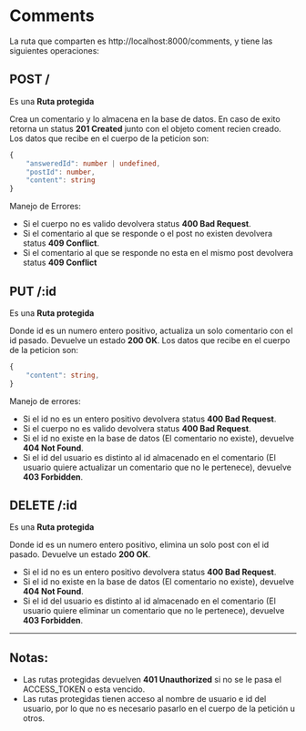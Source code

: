 # Comments

La ruta que comparten es http://localhost:8000/comments, y tiene las siguientes operaciones:

## POST /
Es una **Ruta protegida**

Crea un comentario y lo almacena en la base de datos. En caso de exito retorna un status **201 Created** junto con el objeto coment recien creado. Los datos que recibe en el cuerpo de la peticion son:
```ts
{
    "answeredId": number | undefined,
    "postId": number,
    "content": string
}
```
Manejo de Errores:
- Si el cuerpo no es valido devolvera status **400 Bad Request**.
- Si el comentario al que se responde o el post no existen devolvera status **409 Conflict**.
- Si el comentario al que se responde no esta en el mismo post devolvera status **409 Conflict**

## PUT /:id
Es una **Ruta protegida**

Donde id es un numero entero positivo, actualiza un solo comentario con el id pasado. Devuelve un estado **200 OK**. Los datos que recibe en el cuerpo de la peticion son:
```ts
{
    "content": string,
}
```
Manejo de errores:
- Si el id no es un entero positivo devolvera status **400 Bad Request**.
- Si el cuerpo no es valido devolvera status **400 Bad Request**.
- Si el id no existe en la base de datos (El comentario no existe), devuelve **404 Not Found**.
- Si el id del usuario es distinto al id almacenado en el comentario (El usuario quiere actualizar un comentario que no le pertenece), devuelve **403 Forbidden**.


## DELETE /:id
Es una **Ruta protegida**

Donde id es un numero entero positivo, elimina un solo post con el id pasado. Devuelve un estado **200 OK**.

- Si el id no es un entero positivo devolvera status **400 Bad Request**.
- Si el id no existe en la base de datos (El comentario no existe), devuelve **404 Not Found**.
- Si el id del usuario es distinto al id almacenado en el comentario (El usuario quiere eliminar un comentario que no le pertenece), devuelve **403 Forbidden**.

___
## Notas:
- Las rutas protegidas devuelven **401 Unauthorized** si no se le pasa el ACCESS_TOKEN o esta vencido.
- Las rutas protegidas tienen acceso al nombre de usuario e id del usuario, por lo que no es necesario pasarlo en el cuerpo de la petición u otros.